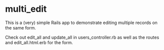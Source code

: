 # multi_edit

This is a (very) simple Rails app to demonstrate editing multiple records on the same form.

Check out edit_all and update_all in users_controller.rb as well as the routes and edit_all.html.erb for the form.


